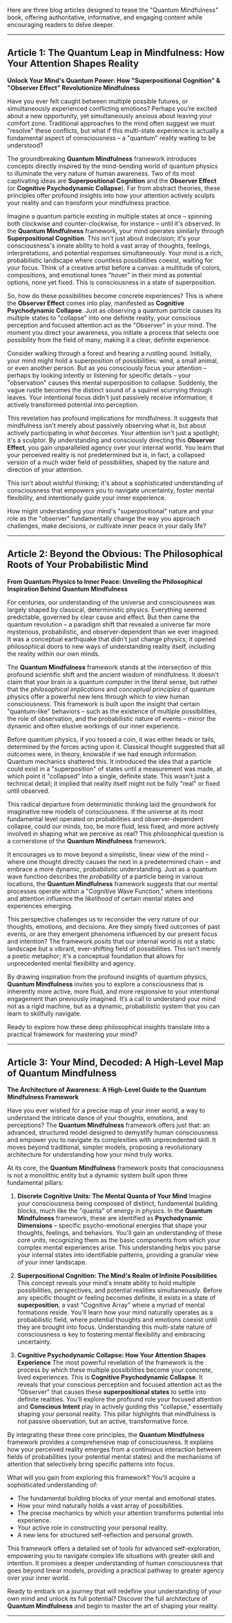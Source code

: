 Here are three blog articles designed to tease the "Quantum Mindfulness" book, offering authoritative, informative, and engaging content while encouraging readers to delve deeper.

---

## Article 1: The Quantum Leap in Mindfulness: How Your Attention Shapes Reality

 **Unlock Your Mind's Quantum Power: How "Superpositional Cognition" & "Observer Effect" Revolutionize Mindfulness**

Have you ever felt caught between multiple possible futures, or simultaneously experienced conflicting emotions? Perhaps you’re excited about a new opportunity, yet simultaneously anxious about leaving your comfort zone. Traditional approaches to the mind often suggest we must "resolve" these conflicts, but what if this multi-state experience is actually a fundamental aspect of consciousness – a "quantum" reality waiting to be understood?

The groundbreaking **Quantum Mindfulness** framework introduces concepts directly inspired by the mind-bending world of quantum physics to illuminate the very nature of human awareness. Two of its most captivating ideas are **Superpositional Cognition** and the **Observer Effect** (or **Cognitive Psychodynamic Collapse**). Far from abstract theories, these principles offer profound insights into how your attention actively sculpts your reality and can transform your mindfulness practice.

Imagine a quantum particle existing in multiple states at once – spinning both clockwise and counter-clockwise, for instance – until it's observed. In the **Quantum Mindfulness** framework, your mind operates similarly through **Superpositional Cognition**. This isn't just about indecision; it's your consciousness's innate ability to hold a vast array of thoughts, feelings, interpretations, and potential responses simultaneously. Your mind is a rich, probabilistic landscape where countless possibilities coexist, waiting for your focus. Think of a creative artist before a canvas: a multitude of colors, compositions, and emotional tones "hover" in their mind as potential options, none yet fixed. This is consciousness in a state of superposition.

So, how do these possibilities become concrete experiences? This is where the **Observer Effect** comes into play, manifested as **Cognitive Psychodynamic Collapse**. Just as observing a quantum particle causes its multiple states to "collapse" into one definite reality, your conscious perception and focused attention act as the "Observer" in your mind. The moment you direct your awareness, you initiate a process that selects one possibility from the field of many, making it a clear, definite experience.

Consider walking through a forest and hearing a rustling sound. Initially, your mind might hold a superposition of possibilities: wind, a small animal, or even another person. But as you consciously focus your attention – perhaps by looking intently or listening for specific details – your "observation" causes this mental superposition to collapse. Suddenly, the vague rustle becomes the distinct sound of a squirrel scurrying through leaves. Your intentional focus didn't just passively receive information; it actively transformed potential into perception.

This revelation has profound implications for mindfulness. It suggests that mindfulness isn't merely about passively observing what *is*, but about actively participating in *what becomes*. Your attention isn't just a spotlight; it's a sculptor. By understanding and consciously directing this **Observer Effect**, you gain unparalleled agency over your internal world. You learn that your perceived reality is not predetermined but is, in fact, a collapsed version of a much wider field of possibilities, shaped by the nature and direction of your attention.

This isn't about wishful thinking; it's about a sophisticated understanding of consciousness that empowers you to navigate uncertainty, foster mental flexibility, and intentionally guide your inner experience.

How might understanding your mind's "superpositional" nature and your role as the "observer" fundamentally change the way you approach challenges, make decisions, or cultivate inner peace in your daily life?

---

## Article 2: Beyond the Obvious: The Philosophical Roots of Your Probabilistic Mind

 **From Quantum Physics to Inner Peace: Unveiling the Philosophical Inspiration Behind Quantum Mindfulness**

For centuries, our understanding of the universe and consciousness was largely shaped by classical, deterministic physics. Everything seemed predictable, governed by clear cause and effect. But then came the quantum revolution – a paradigm shift that revealed a universe far more mysterious, probabilistic, and observer-dependent than we ever imagined. It was a conceptual earthquake that didn't just change physics; it opened philosophical doors to new ways of understanding reality itself, including the reality within our own minds.

The **Quantum Mindfulness** framework stands at the intersection of this profound scientific shift and the ancient wisdom of mindfulness. It doesn't claim that your brain *is* a quantum computer in the literal sense, but rather that the *philosophical implications* and *conceptual principles* of quantum physics offer a powerful new lens through which to view human consciousness. This framework is built upon the insight that certain "quantum-like" behaviors – such as the existence of multiple possibilities, the role of observation, and the probabilistic nature of events – mirror the dynamic and often elusive workings of our inner experience.

Before quantum physics, if you tossed a coin, it was either heads or tails, determined by the forces acting upon it. Classical thought suggested that all outcomes were, in theory, knowable if we had enough information. Quantum mechanics shattered this. It introduced the idea that a particle could exist in a "superposition" of states until a measurement was made, at which point it "collapsed" into a single, definite state. This wasn't just a technical detail; it implied that reality itself might not be fully "real" or fixed until observed.

This radical departure from deterministic thinking laid the groundwork for imaginative new models of consciousness. If the universe at its most fundamental level operated on probabilities and observer-dependent collapse, could our minds, too, be more fluid, less fixed, and more actively involved in shaping what we perceive as real? This philosophical question is a cornerstone of the **Quantum Mindfulness** framework.

It encourages us to move beyond a simplistic, linear view of the mind – where one thought directly causes the next in a predetermined chain – and embrace a more dynamic, probabilistic understanding. Just as a quantum wave function describes the *probability* of a particle being in various locations, the **Quantum Mindfulness** framework suggests that our mental processes operate within a "Cognitive Wave Function," where intentions and attention influence the *likelihood* of certain mental states and experiences emerging.

This perspective challenges us to reconsider the very nature of our thoughts, emotions, and decisions. Are they simply fixed outcomes of past events, or are they emergent phenomena influenced by our present focus and intention? The framework posits that our internal world is not a static landscape but a vibrant, ever-shifting field of possibilities. This isn't merely a poetic metaphor; it's a conceptual foundation that allows for unprecedented mental flexibility and agency.

By drawing inspiration from the profound insights of quantum physics, **Quantum Mindfulness** invites you to explore a consciousness that is inherently more active, more fluid, and more responsive to your intentional engagement than previously imagined. It’s a call to understand your mind not as a rigid machine, but as a dynamic, probabilistic system that you can learn to skillfully navigate.

Ready to explore how these deep philosophical insights translate into a practical framework for mastering your mind?

---

## Article 3: Your Mind, Decoded: A High-Level Map of Quantum Mindfulness

 **The Architecture of Awareness: A High-Level Guide to the Quantum Mindfulness Framework**

Have you ever wished for a precise map of your inner world, a way to understand the intricate dance of your thoughts, emotions, and perceptions? The **Quantum Mindfulness** framework offers just that: an advanced, structured model designed to demystify human consciousness and empower you to navigate its complexities with unprecedented skill. It moves beyond traditional, simpler models, proposing a revolutionary architecture for understanding how your mind truly works.

At its core, the **Quantum Mindfulness** framework posits that consciousness is not a monolithic entity but a dynamic system built upon three fundamental pillars:

1.  **Discrete Cognitive Units: The Mental Quanta of Your Mind**
    Imagine your consciousness being composed of distinct, fundamental building blocks, much like the "quanta" of energy in physics. In the **Quantum Mindfulness** framework, these are identified as **Psychodynamic Dimensions** – specific psycho-emotional energies that shape your thoughts, feelings, and behaviors. You'll gain an understanding of these core units, recognizing them as the basic components from which your complex mental experiences arise. This understanding helps you parse your internal states into identifiable patterns, providing a granular view of your inner landscape.

2.  **Superpositional Cognition: The Mind's Realm of Infinite Possibilities**
    This concept reveals your mind's innate ability to hold multiple possibilities, perspectives, and potential realities simultaneously. Before any specific thought or feeling becomes definite, it exists in a state of **superposition**, a vast "Cognitive Array" where a myriad of mental formations reside. You'll learn how your mind naturally operates as a probabilistic field, where potential thoughts and emotions coexist until they are brought into focus. Understanding this multi-state nature of consciousness is key to fostering mental flexibility and embracing uncertainty.

3.  **Cognitive Psychodynamic Collapse: How Your Attention Shapes Experience**
    The most powerful revelation of the framework is the process by which these multiple possibilities become your concrete, lived experiences. This is **Cognitive Psychodynamic Collapse**. It reveals that your conscious perception and focused attention act as the "Observer" that causes these **superpositional states** to settle into definite realities. You'll explore the profound role your focused attention and **Conscious Intent** play in actively guiding this "collapse," essentially shaping your personal reality. This pillar highlights that mindfulness is not passive observation, but an active, transformative force.

By integrating these three core principles, the **Quantum Mindfulness** framework provides a comprehensive map of consciousness. It explains how your perceived reality emerges from a continuous interaction between fields of probabilities (your potential mental states) and the mechanisms of attention that selectively bring specific patterns into focus.

What will you gain from exploring this framework? You'll acquire a sophisticated understanding of:
*   The fundamental building blocks of your mental and emotional states.
*   How your mind naturally holds a vast array of possibilities.
*   The precise mechanics by which your attention transforms potential into experience.
*   Your active role in constructing your personal reality.
*   A new lens for structured self-reflection and personal growth.

This framework offers a detailed set of tools for advanced self-exploration, empowering you to navigate complex life situations with greater skill and intention. It promises a deeper understanding of human consciousness that goes beyond linear models, providing a practical pathway to greater agency over your inner world.

Ready to embark on a journey that will redefine your understanding of your own mind and unlock its full potential? Discover the full architecture of **Quantum Mindfulness** and begin to master the art of shaping your reality.

---